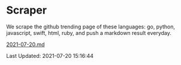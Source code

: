 # Scraper

We scrape the github trending page of these languages: go, python, javascript, swift, html, ruby, and push a markdown result everyday.

[2021-07-20.md](https://github.com/henson/Scraper/blob/master/2021-07-20.md)

Last Updated: 2021-07-20 15:16:44